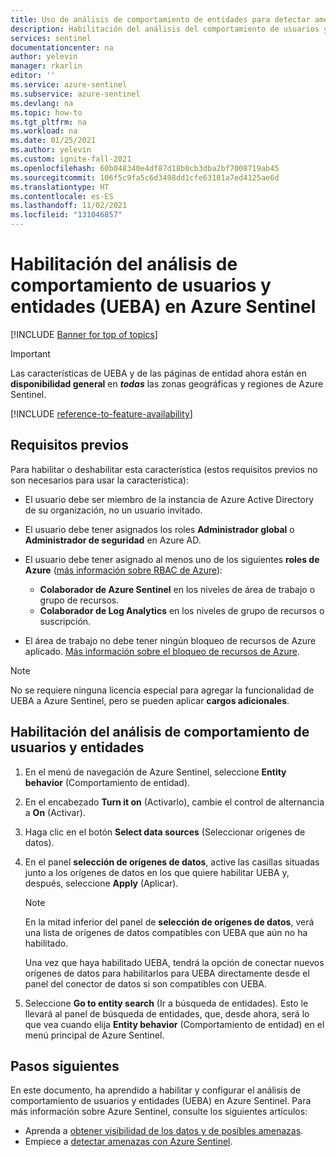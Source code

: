 ```yaml
---
title: Uso de análisis de comportamiento de entidades para detectar amenazas avanzadas | Microsoft Docs
description: Habilitación del análisis del comportamiento de usuarios y entidades en Azure Sentinel y configuración de orígenes de datos
services: sentinel
documentationcenter: na
author: yelevin
manager: rkarlin
editor: ''
ms.service: azure-sentinel
ms.subservice: azure-sentinel
ms.devlang: na
ms.topic: how-to
ms.tgt_pltfrm: na
ms.workload: na
ms.date: 01/25/2021
ms.author: yelevin
ms.custom: ignite-fall-2021
ms.openlocfilehash: 60b048340e4df87d18b0cb3dba2bf7008719ab45
ms.sourcegitcommit: 106f5c9fa5c6d3498dd1cfe63181a7ed4125ae6d
ms.translationtype: HT
ms.contentlocale: es-ES
ms.lasthandoff: 11/02/2021
ms.locfileid: "131046857"
---
```

# <a name="enable-user-and-entity-behavior-analytics-ueba-in-azure-sentinel"></a>Habilitación del análisis de comportamiento de usuarios y entidades (UEBA) en Azure Sentinel 

[!INCLUDE [Banner for top of topics](./includes/banner.md)]

> [!IMPORTANT]
>
> Las características de UEBA y de las páginas de entidad ahora están en **disponibilidad general** en **_todas_** las zonas geográficas y regiones de Azure Sentinel. 

[!INCLUDE [reference-to-feature-availability](includes/reference-to-feature-availability.md)]

## <a name="prerequisites"></a>Requisitos previos

Para habilitar o deshabilitar esta característica (estos requisitos previos no son necesarios para usar la característica):

- El usuario debe ser miembro de la instancia de Azure Active Directory de su organización, no un usuario invitado.

- El usuario debe tener asignados los roles **Administrador global** o **Administrador de seguridad** en Azure AD.

- El usuario debe tener asignado al menos uno de los siguientes **roles de Azure** ([más información sobre RBAC de Azure](roles.md)):
    - **Colaborador de Azure Sentinel** en los niveles de área de trabajo o grupo de recursos.
    - **Colaborador de Log Analytics** en los niveles de grupo de recursos o suscripción.

- El área de trabajo no debe tener ningún bloqueo de recursos de Azure aplicado. [Más información sobre el bloqueo de recursos de Azure](../azure-resource-manager/management/lock-resources.md).

> [!NOTE]
> No se requiere ninguna licencia especial para agregar la funcionalidad de UEBA a Azure Sentinel, pero se pueden aplicar **cargos adicionales**.

## <a name="how-to-enable-user-and-entity-behavior-analytics"></a>Habilitación del análisis de comportamiento de usuarios y entidades

1. En el menú de navegación de Azure Sentinel, seleccione **Entity behavior** (Comportamiento de entidad).

1. En el encabezado **Turn it on** (Activarlo), cambie el control de alternancia a **On** (Activar).

1. Haga clic en el botón **Select data sources** (Seleccionar orígenes de datos).

1. En el panel **selección de orígenes de datos**, active las casillas situadas junto a los orígenes de datos en los que quiere habilitar UEBA y, después, seleccione **Apply** (Aplicar).

    > [!NOTE]
    >
    > En la mitad inferior del panel de **selección de orígenes de datos**, verá una lista de orígenes de datos compatibles con UEBA que aún no ha habilitado. 
    >
    > Una vez que haya habilitado UEBA, tendrá la opción de conectar nuevos orígenes de datos para habilitarlos para UEBA directamente desde el panel del conector de datos si son compatibles con UEBA.

1. Seleccione **Go to entity search** (Ir a búsqueda de entidades). Esto le llevará al panel de búsqueda de entidades, que, desde ahora, será lo que vea cuando elija **Entity behavior** (Comportamiento de entidad) en el menú principal de Azure Sentinel.

## <a name="next-steps"></a>Pasos siguientes
En este documento, ha aprendido a habilitar y configurar el análisis de comportamiento de usuarios y entidades (UEBA) en Azure Sentinel. Para más información sobre Azure Sentinel, consulte los siguientes artículos:
- Aprenda a [obtener visibilidad de los datos y de posibles amenazas](get-visibility.md).
- Empiece a [detectar amenazas con Azure Sentinel](detect-threats-built-in.md).
